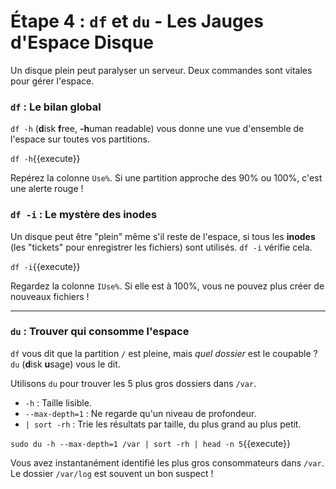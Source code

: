 # Étape 4 : `df` et `du` - Les Jauges d'Espace Disque

Un disque plein peut paralyser un serveur. Deux commandes sont vitales pour gérer l'espace.

### `df` : Le bilan global

`df -h` (**d**isk **f**ree, **-h**uman readable) vous donne une vue d'ensemble de l'espace sur toutes vos partitions.

`df -h`{{execute}}

Repérez la colonne `Use%`. Si une partition approche des 90% ou 100%, c'est une alerte rouge !

### `df -i` : Le mystère des inodes

Un disque peut être "plein" même s'il reste de l'espace, si tous les **inodes** (les "tickets" pour enregistrer les fichiers) sont utilisés. `df -i` vérifie cela.

`df -i`{{execute}}

Regardez la colonne `IUse%`. Si elle est à 100%, vous ne pouvez plus créer de nouveaux fichiers !

---
### `du` : Trouver qui consomme l'espace

`df` vous dit que la partition `/` est pleine, mais *quel dossier* est le coupable ? `du` (**d**isk **u**sage) vous le dit.

Utilisons `du` pour trouver les 5 plus gros dossiers dans `/var`.
-   `-h` : Taille lisible.
-   `--max-depth=1` : Ne regarde qu'un niveau de profondeur.
-   `| sort -rh` : Trie les résultats par taille, du plus grand au plus petit.

`sudo du -h --max-depth=1 /var | sort -rh | head -n 5`{{execute}}

Vous avez instantanément identifié les plus gros consommateurs dans `/var`. Le dossier `/var/log` est souvent un bon suspect !